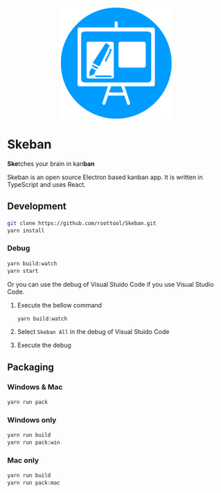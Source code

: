 <p align="center">
  <img src="public/icons/icon.png" alt="Skeban logo" width="256" height="256"/>
</p>

# Skeban

**Ske**tches your brain in kan**ban**

Skeban is an open source Electron based kanban app. It is written in TypeScript and uses React.

## Development

```bash
git clone https://github.com/roottool/Skeban.git
yarn install
```

### Debug

```bash
yarn build:watch
yarn start
```

Or you can use the debug of Visual Stuido Code if you use Visual Studio Code.

1. Execute the bellow command

    ```bash
    yarn build:watch
    ```

2. Select `Skeban All` in the debug of Visual Stuido Code
3. Execute the debug

## Packaging

### Windows & Mac

```bash
yarn run pack
```

### Windows only

```bash
yarn run build
yarn run pack:win
```

### Mac only

```bash
yarn run build
yarn run pack:mac
```
